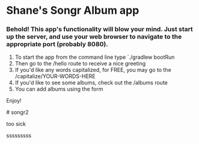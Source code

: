 <h1>Shane's Songr Album app</h1>

<h3>Behold! This app's functionality will blow your mind. Just start up the server, and use your web browser
to navigate to the appropriate port (probably 8080).</h3>
<ol>
<li>To start the app from the command line type `./gradlew bootRun</li>
<li>Then go to the /hello route to receive a nice greeting</li>
<li>If you'd like any words capitalized, for FREE, you may go to the /capitalize/YOUR-WORDS-HERE</li>
<li>If you'd like to see some albums, check out the /albums route</li>
<li>You can add albums using the form</li>
</ol>

<p>Enjoy!</p># songr2

too sick

sssssssss